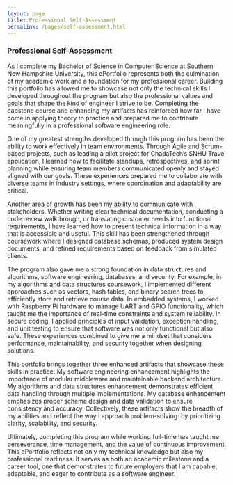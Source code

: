 ```yaml
---
layout: page
title: Professional Self-Assessment
permalink: /pages/self-assessment.html
---
```


### Professional Self-Assessment

As I complete my Bachelor of Science in Computer Science at Southern New Hampshire University, this ePortfolio represents both the culmination of my academic work and a foundation for my professional career. Building this portfolio has allowed me to showcase not only the technical skills I developed throughout the program but also the professional values and goals that shape the kind of engineer I strive to be. Completing the capstone course and enhancing my artifacts has reinforced how far I have come in applying theory to practice and prepared me to contribute meaningfully in a professional software engineering role.

One of my greatest strengths developed through this program has been the ability to work effectively in team environments. Through Agile and Scrum-based projects, such as leading a pilot project for ChadaTech’s SNHU Travel application, I learned how to facilitate standups, retrospectives, and sprint planning while ensuring team members communicated openly and stayed aligned with our goals. These experiences prepared me to collaborate with diverse teams in industry settings, where coordination and adaptability are critical.

Another area of growth has been my ability to communicate with stakeholders. Whether writing clear technical documentation, conducting a code review walkthrough, or translating customer needs into functional requirements, I have learned how to present technical information in a way that is accessible and useful. This skill has been strengthened through coursework where I designed database schemas, produced system design documents, and refined requirements based on feedback from simulated clients.

The program also gave me a strong foundation in data structures and algorithms, software engineering, databases, and security. For example, in my algorithms and data structures coursework, I implemented different approaches such as vectors, hash tables, and binary search trees to efficiently store and retrieve course data. In embedded systems, I worked with Raspberry Pi hardware to manage UART and GPIO functionality, which taught me the importance of real-time constraints and system reliability. In secure coding, I applied principles of input validation, exception handling, and unit testing to ensure that software was not only functional but also safe. These experiences combined to give me a mindset that considers performance, maintainability, and security together when designing solutions.

This portfolio brings together three enhanced artifacts that showcase these skills in practice. My software engineering enhancement highlights the importance of modular middleware and maintainable backend architecture. My algorithms and data structures enhancement demonstrates efficient data handling through multiple implementations. My database enhancement emphasizes proper schema design and data validation to ensure consistency and accuracy. Collectively, these artifacts show the breadth of my abilities and reflect the way I approach problem-solving: by prioritizing clarity, scalability, and security.

Ultimately, completing this program while working full-time has taught me perseverance, time management, and the value of continuous improvement. This ePortfolio reflects not only my technical knowledge but also my professional readiness. It serves as both an academic milestone and a career tool, one that demonstrates to future employers that I am capable, adaptable, and eager to contribute as a software engineer.
